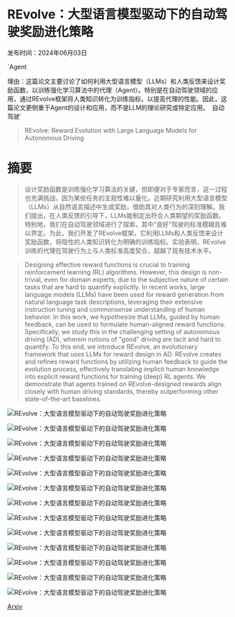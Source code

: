 # REvolve：大型语言模型驱动下的自动驾驶奖励进化策略

发布时间：2024年06月03日

`Agent

理由：这篇论文主要讨论了如何利用大型语言模型（LLMs）和人类反馈来设计奖励函数，以训练强化学习算法中的代理（Agent）。特别是在自动驾驶领域的应用，通过REvolve框架将人类知识转化为训练指标，以提高代理的性能。因此，这篇论文更侧重于Agent的设计和应用，而不是LLM的理论研究或特定应用。` `自动驾驶`

> REvolve: Reward Evolution with Large Language Models for Autonomous Driving

# 摘要

> 设计奖励函数是训练强化学习算法的关键，但即便对于专家而言，这一过程也充满挑战，因为某些任务的主观性难以量化。近期研究利用大型语言模型（LLMs）从自然语言描述中生成奖励，借助其对人类行为的深刻理解。我们提出，在人类反馈的引导下，LLMs能制定出符合人类期望的奖励函数。特别地，我们在自动驾驶领域进行了探索，其中“良好”驾驶的标准模糊且难以界定。为此，我们开发了REvolve框架，它利用LLMs和人类反馈来设计奖励函数，将隐性的人类知识转化为明确的训练指标。实验表明，REvolve训练的代理在驾驶行为上与人类标准高度契合，超越了现有技术水平。

> Designing effective reward functions is crucial to training reinforcement learning (RL) algorithms. However, this design is non-trivial, even for domain experts, due to the subjective nature of certain tasks that are hard to quantify explicitly. In recent works, large language models (LLMs) have been used for reward generation from natural language task descriptions, leveraging their extensive instruction tuning and commonsense understanding of human behavior. In this work, we hypothesize that LLMs, guided by human feedback, can be used to formulate human-aligned reward functions. Specifically, we study this in the challenging setting of autonomous driving (AD), wherein notions of "good" driving are tacit and hard to quantify. To this end, we introduce REvolve, an evolutionary framework that uses LLMs for reward design in AD. REvolve creates and refines reward functions by utilizing human feedback to guide the evolution process, effectively translating implicit human knowledge into explicit reward functions for training (deep) RL agents. We demonstrate that agents trained on REvolve-designed rewards align closely with human driving standards, thereby outperforming other state-of-the-art baselines.

![REvolve：大型语言模型驱动下的自动驾驶奖励进化策略](../../../paper_images/2406.01309/rewolve-overview.png)

![REvolve：大型语言模型驱动下的自动驾驶奖励进化策略](../../../paper_images/2406.01309/x1.png)

![REvolve：大型语言模型驱动下的自动驾驶奖励进化策略](../../../paper_images/2406.01309/x2.png)

![REvolve：大型语言模型驱动下的自动驾驶奖励进化策略](../../../paper_images/2406.01309/max_final.png)

![REvolve：大型语言模型驱动下的自动驾驶奖励进化策略](../../../paper_images/2406.01309/300k_steps_comparison.png)

![REvolve：大型语言模型驱动下的自动驾驶奖励进化策略](../../../paper_images/2406.01309/env1.png)

![REvolve：大型语言模型驱动下的自动驾驶奖励进化策略](../../../paper_images/2406.01309/generalization-envs.png)

![REvolve：大型语言模型驱动下的自动驾驶奖励进化策略](../../../paper_images/2406.01309/Speed_Fitness_Plot.png)

![REvolve：大型语言模型驱动下的自动驾驶奖励进化策略](../../../paper_images/2406.01309/Distance_Fitness_Plot_Adjusted.png)

![REvolve：大型语言模型驱动下的自动驾驶奖励进化策略](../../../paper_images/2406.01309/avg_final.png)

![REvolve：大型语言模型驱动下的自动驾驶奖励进化策略](../../../paper_images/2406.01309/steps_results.png)

![REvolve：大型语言模型驱动下的自动驾驶奖励进化策略](../../../paper_images/2406.01309/generation_2nd_exp_updated.png)

![REvolve：大型语言模型驱动下的自动驾驶奖励进化策略](../../../paper_images/2406.01309/gen3_steps_larger.png)

[Arxiv](https://arxiv.org/abs/2406.01309)